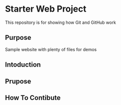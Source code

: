 # Starter Web Project

This repository is for showing how Git and GitHub work

## Purpose

Sample website with plenty of files for demos

## Intoduction

## Prupose

## How To Contibute